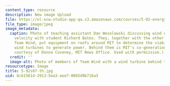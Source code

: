 ```yaml
---
content_type: resource
description: New image Upload
file: https://ol-ocw-studio-app-qa.s3.amazonaws.com/courses/5-92-energy-environment-and-society-spring-2007/8cb1561429135ea3aee700b5d0b716a3_5-92s07-th.jpg
file_type: image/jpeg
image_metadata:
  caption: Photo of teaching assistant Dan Wesolowski discussing wind direction and
    velocity with student Richard Bates. They, together with the other members of
    Team Wind, put equipment on roofs around MIT to determine the viability of using
    wind turbines to generate power. Behind them is MIT's co-generation plant. (Image
    courtesy of Donna Coveney, MIT News Office. Used with permission.)
  credit: ''
  image-alt: Photo of members of Team Wind with a wind turbine behind them.
resourcetype: Image
title: 5-92s07-th.jpg
uid: 8cb15614-2913-5ea3-aee7-00b5d0b716a3
---
```

